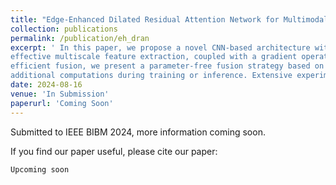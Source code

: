 ```yaml
---
title: "Edge-Enhanced Dilated Residual Attention Network for Multimodal Medical Image Fusion"
collection: publications
permalink: /publication/eh_dran
excerpt: ' In this paper, we propose a novel CNN-based architecture with a Dilated Residual Attention Network Module for
effective multiscale feature extraction, coupled with a gradient operator to enhance edge detail learning. To ensure fast and
efficient fusion, we present a parameter-free fusion strategy based on the weighted nuclear norm of softmax, which requires no
additional computations during training or inference. Extensive experiments on MRI-CT, MRI-SPECT, and a downstream brain tumor classification task demonstrate that our approach outperforms various baseline methods in terms of visual quality, texture preservation, and fusion speed, making it a possible practical solution for real-world clinical applications.'
date: 2024-08-16
venue: 'In Submission'
paperurl: 'Coming Soon'
---
```


Submitted to IEEE BIBM 2024, more information coming soon.


If you find our paper useful, please cite our paper:

```{bibtex}
Upcoming soon
```